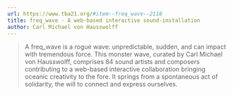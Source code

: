 ```yaml
---
url: https://www.tba21.org/#item--freq_wave--2118
title: freq_wave - A web-based interactive sound-installation
author: Carl Michael von Hausswolff
---
```


> A freq_wave is a rogue wave: unpredictable, sudden, and can impact
> with tremendous force. This monster wave, curated by Carl Michael
> von Hausswolff, comprises 84 sound artists and composers
> contributing to a web-based interactive collaboration bringing
> oceanic creativity to the fore. It springs from a spontaneous act of
> solidarity, the will to connect and express ourselves.
